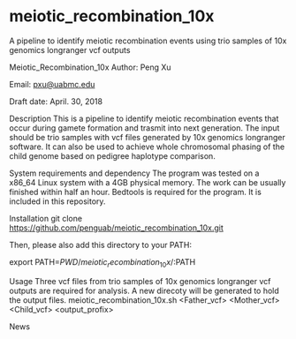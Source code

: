 # meiotic_recombination_10x
A pipeline to identify meiotic recombination events using trio samples of 10x genomics longranger vcf outputs

Meiotic_Recombination_10x
Author: Peng Xu

Email: pxu@uabmc.edu

Draft date: April. 30, 2018

Description
This is a pipeline to identify meiotic recombination events that occur during gamete formation and trasmit into next generation. The input should be trio samples with vcf files generated by 10x genomics longranger software. It can also be used to achieve whole chromosomal phasing of the child genome based on pedigree haplotype comparison.

System requirements and dependency
The program was tested on a x86_64 Linux system with a 4GB physical memory. The work can be usually finished within half an hour. Bedtools is required for the program. It is included in this repository.

Installation
git clone https://github.com/penguab/meiotic_recombination_10x.git

Then, please also add this directory to your PATH:

export PATH=$PWD/meiotic_recombination_10x/:$PATH

Usage
Three vcf files from trio samples of 10x genomics longranger vcf outputs are required for analysis. A new direcoty will be generated to hold the output files.
meiotic_recombination_10x.sh <Father_vcf> <Mother_vcf> <Child_vcf> <output_profix>

News


